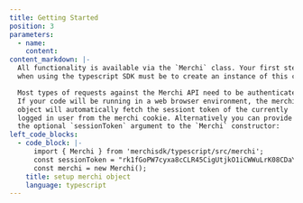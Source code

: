 ```yaml
---
title: Getting Started
position: 3
parameters:
  - name:
    content:
content_markdown: |-
  All functionality is available via the `Merchi` class. Your first step
  when using the typescript SDK must be to create an instance of this class.

  Most types of requests against the Merchi API need to be authenticated.
  If your code will be running in a web browser environment, the merchi
  object will automatically fetch the sessiont token of the currently
  logged in user from the merchi cookie. Alternatively you can provide
  the optional `sessionToken` argument to the `Merchi` constructor:
left_code_blocks:
  - code_block: |-
      import { Merchi } from 'merchisdk/typescript/src/merchi';
      const sessionToken = "rk1fGoPW7cyxa8cCLR45CigUtjkO1iCWWuLrK08CDaYD2gHoPHYtF7KsfTgmFcwl8tOyQssaIchgzbTSarjk8A";
      const merchi = new Merchi();
    title: setup merchi object
    language: typescript
---
```

